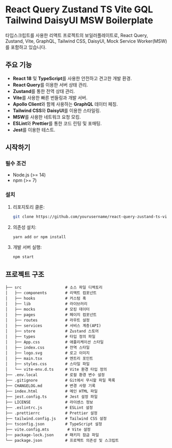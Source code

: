 # React Query Zustand TS Vite GQL Tailwind DaisyUI MSW Boilerplate

타입스크립트를 사용한 리액트 프로젝트의 보일러플레이트로, React Query, Zustand, Vite, GraphQL, Tailwind CSS, DaisyUI, Mock Service Worker(MSW)를 포함하고 있습니다.

## 주요 기능

- **React 18** 및 **TypeScript**를 사용한 안전하고 견고한 개발 환경.
- **React Query**를 이용한 서버 상태 관리.
- **Zustand**를 통한 전역 상태 관리.
- **Vite**를 사용한 빠른 번들링과 개발 서버.
- **Apollo Client**와 함께 사용하는 **GraphQL** 데이터 페칭.
- **Tailwind CSS**와 **DaisyUI**를 이용한 스타일링.
- **MSW**를 사용한 네트워크 요청 모킹.
- **ESLint**와 **Prettier**를 통한 코드 린팅 및 포매팅.
- **Jest**를 이용한 테스트.

## 시작하기

### 필수 조건

- Node.js (>= 14)
- npm (>= 7)

### 설치

1. 리포지토리 클론:

   ```bash
   git clone https://github.com/yourusername/react-query-zustand-ts-vite-gql-tailwind-daisyui-msw-boilerplate.git
   ```

2. 의존성 설치:

   ```bash
   yarn add or npm install
   ```

3. 개발 서버 실행:

   ```bash
   npm start
   ```

## 프로젝트 구조

```plaintext
├── src                   # 소스 파일 디렉토리
│   ├── components        # 리액트 컴포넌트
│   ├── hooks             # 커스텀 훅
│   ├── lib               # 라이브러리
│   ├── mocks             # 모킹 데이터
│   ├── pages             # 페이지 컴포넌트
│   ├── routes            # 라우트 설정
│   ├── services          # 서비스 계층(API)
│   ├── store             # Zustand 스토어
│   ├── types             # 타입 정의 파일
│   ├── App.css           # 애플리케이션 스타일
│   ├── index.css         # 전역 스타일
│   ├── logo.svg          # 로고 이미지
│   ├── main.tsx          # 엔트리 포인트
│   ├── styles.css        # 스타일 파일
│   └── vite-env.d.ts     # Vite 환경 타입 정의
├── .env.local            # 로컬 환경 변수 설정
├── .gitignore            # Git에서 무시할 파일 목록
├── CHANGELOG.md          # 변경 사항 기록
├── index.html            # 메인 HTML 파일
├── jest.config.ts        # Jest 설정 파일
├── LICENSE               # 라이센스 정보
├── .eslintrc.js          # ESLint 설정
├── .prettierrc           # Prettier 설정
├── tailwind.config.js    # Tailwind CSS 설정
├── tsconfig.json         # TypeScript 설정
├── vite.config.mts        # Vite 설정
├── package-lock.json     # 패키지 잠금 파일
└── package.json          # 프로젝트 의존성 및 스크립트
```
